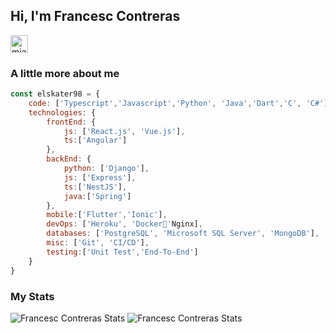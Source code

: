 ## Hi, I'm Francesc Contreras

  <a href="https://www.linkedin.com/in/francesc-contreras-perez-0a5911179/" target="blank">
    <img align="center" src="https://cdn.jsdelivr.net/npm/simple-icons@3.0.1/icons/linkedin.svg" alt="miangame" height="28px" width="28px" />
  </a>

### A little more about me
```js
const elskater98 = {
    code: ['Typescript','Javascript','Python', 'Java','Dart','C', 'C#'],
    technologies: {
        frontEnd: {
            js: ['React.js', 'Vue.js'],
            ts:['Angular']
        },
        backEnd: {
            python: ['Django'],
            js: ['Express'],
            ts:['NestJS'],
            java:['Spring']
        },
        mobile:['Flutter','Ionic'],
        devOps: ['Heroku', 'Docker🐳'Nginx],
        databases: ['PostgreSQL', 'Microsoft SQL Server', 'MongoDB'],
        misc: ['Git', 'CI/CD'],
        testing:['Unit Test','End-To-End']
    }
}
```

### My Stats
![Francesc Contreras Stats](https://github-readme-stats.vercel.app/api?username=elskater98&show_icons=true&hide_border=true&hide=issues&count_private=true)
![Francesc Contreras Stats](https://github-readme-stats.vercel.app/api/top-langs/?username=elskater98&layout=compact&theme=algolia%22%20alt=%22Github%20Top%20Languages%22%20/)

